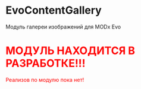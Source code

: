 # EvoContentGallery
Модуль галереи изображений для MODx Evo
<h1 style="color: red;">МОДУЛЬ НАХОДИТСЯ В РАЗРАБОТКЕ!!!</h1>
<p style="color: red;">Реализов по модулю пока нет!</p>